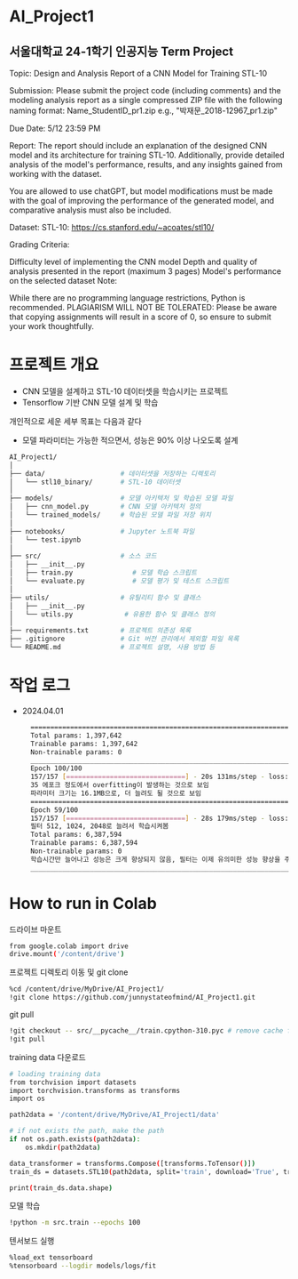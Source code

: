 # AI_Project1

## **서울대학교 24-1학기 인공지능 Term Project** ##



Topic: Design and Analysis Report of a CNN Model for Training STL-10

Submission: Please submit the project code (including comments) and the modeling analysis report as a single compressed ZIP file with the following naming format: Name_StudentID_pr1.zip
e.g., "박재문_2018-12967_pr1.zip"

Due Date: 5/12 23:59 PM

Report: The report should include an explanation of the designed CNN model and its architecture for training STL-10.
Additionally, provide detailed analysis of the model's performance, results, and any insights gained from working with the dataset. 

You are allowed to use chatGPT, but model modifications must be made with the goal of improving the performance of the generated model, and comparative analysis must also be included.

Dataset: STL-10: https://cs.stanford.edu/~acoates/stl10/

Grading Criteria:

Difficulty level of implementing the CNN model
Depth and quality of analysis presented in the report (maximum 3 pages)
Model's performance on the selected dataset
Note: 

While there are no programming language restrictions, Python is recommended.
PLAGIARISM WILL NOT BE TOLERATED: Please be aware that copying assignments will result in a score of 0, so ensure to submit your work thoughtfully.

# 프로젝트 개요 #
- CNN 모델을 설계하고 STL-10 데이터셋을 학습시키는 프로젝트
- Tensorflow 기반 CNN 모델 설계 및 학습

개인적으로 세운 세부 목표는 다음과 같다
- 모델 파라미터는 가능한 적으면서, 성능은 90% 이상 나오도록 설계


```bash
AI_Project1/
│
├── data/                   # 데이터셋을 저장하는 디렉토리
│   └── stl10_binary/       # STL-10 데이터셋
│
├── models/                 # 모델 아키텍처 및 학습된 모델 파일
│   ├── cnn_model.py        # CNN 모델 아키텍처 정의
│   └── trained_models/     # 학습된 모델 파일 저장 위치
│
├── notebooks/              # Jupyter 노트북 파일
│   └── test.ipynb
│
├── src/                    # 소스 코드
│   ├── __init__.py
│   ├── train.py               # 모델 학습 스크립트
│   └── evaluate.py            # 모델 평가 및 테스트 스크립트
│
├── utils/                  # 유틸리티 함수 및 클래스
│   ├── __init__.py
│   └── utils.py             # 유용한 함수 및 클래스 정의
│
├── requirements.txt        # 프로젝트 의존성 목록
├── .gitignore              # Git 버전 관리에서 제외할 파일 목록
└── README.md               # 프로젝트 설명, 사용 방법 등
```


# 작업 로그 # 

- 2024.04.01
  ```bash
    ==================================================================================================
    Total params: 1,397,642
    Trainable params: 1,397,642
    Non-trainable params: 0
    __________________________________________________________________________________________________
    Epoch 100/100 
    157/157 [==============================] - 20s 131ms/step - loss: 2.1908e-05 - accuracy: 1.0000 - val_loss: 3.5760 - val_accuracy: 0.6679
    35 에포크 정도에서 overfitting이 발생하는 것으로 보임
    파라미터 크기는 16.1MB으로, 더 늘려도 될 것으로 보임
    ==================================================================================================
    Epoch 59/100
    157/157 [==============================] - 28s 179ms/step - loss: 0.0039 - accuracy: 0.9998 - val_loss: 2.2383 - val_accuracy: 0.6693 
    필터 512, 1024, 2048로 늘려서 학습시켜봄
    Total params: 6,387,594
    Trainable params: 6,387,594
    Non-trainable params: 0
    학습시간만 늘어나고 성능은 크게 향상되지 않음, 필터는 이제 유의미한 성능 향상을 주지 않을 것으로 보임, 층을 하나 더 늘려보자
    __________________________________________________________________________________________________
  ```

# How to run in Colab #

드라이브 마운트
```bash
from google.colab import drive
drive.mount('/content/drive')
```

프로젝트 디렉토리 이동 및 git clone
```bash
%cd /content/drive/MyDrive/AI_Project1/
!git clone https://github.com/junnystateofmind/AI_Project1.git
```
git pull
```bash
!git checkout -- src/__pycache__/train.cpython-310.pyc # remove cache file
!git pull
```
training data 다운로드
```bash
# loading training data
from torchvision import datasets
import torchvision.transforms as transforms
import os

path2data = '/content/drive/MyDrive/AI_Project1/data'

# if not exists the path, make the path
if not os.path.exists(path2data):
    os.mkdir(path2data)

data_transformer = transforms.Compose([transforms.ToTensor()])
train_ds = datasets.STL10(path2data, split='train', download='True', transform=data_transformer)

print(train_ds.data.shape)
```

모델 학습
```bash
!python -m src.train --epochs 100
```

텐서보드 실행
```bash
%load_ext tensorboard
%tensorboard --logdir models/logs/fit
```
